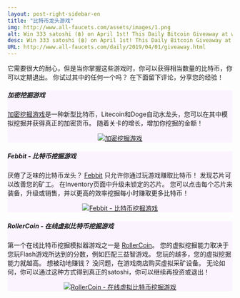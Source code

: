 ```yaml
---
layout: post-right-sidebar-en
title: "比特币龙头游戏"
img: http://www.all-faucets.com/assets/images/1.png
alt: Win 333 satoshi (฿) on April 1st! This Daily Bitcoin Giveaway at www.all-faucets.com is sponsored by Crypto Mining Game.
desc: Win 333 satoshi (฿) on April 1st! This Daily Bitcoin Giveaway at www.all-faucets.com is sponsored by Crypto Mining Game.
URL: http://www.all-faucets.com/daily/2019/04/01/giveaway.html
---
```


<link href="//cdn-images.mailchimp.com/embedcode/classic-10_7.css" rel="stylesheet" type="text/css">
<style type="/text/css">
	#mc_embed_signup{background:#fff; clear:left; font:14px Helvetica,Arial,sans-serif; }

</style>

它需要很大的耐心，但是当你掌握这些游戏时，你可以获得相当数量的比特币，你可以定期退出。 你试过其中的任何一个吗？ 在下面留下评论，分享您的经验！

<div class="sidebar-section" style="background-color:#fbf4ff">
     <h5><span>加密挖掘游戏</span></h5>
     <a href="http://bit.ly/www-cryptomininggame" target="_blank">加密挖掘游戏</a>是一种新型比特币，Litecoin和Doge自动水龙头，您可以在其中模拟挖掘并获得真正的加密货币。 随着关卡的增长，增加你挖掘的金额！
		 <p> </p>
     <center><a href="http://bit.ly/www-cryptomininggame" target="_blank"><img src="http://www.all-faucets.com/assets/images/cryptomininggame-ad.gif" alt="加密挖掘游戏"/></a></center>
</div>


<div class="sidebar-section" style="background-color:#fbf4ff">
     <h5><span>Febbit  - 比特币挖掘游戏</span></h5>
     厌倦了乏味的比特币龙头？ <a href="http://bit.ly/www-febbit" target="_blank">Febbit</a> 只允许你通过玩游戏赚取比特币！ 发现芯片可以改善您的矿工。 在Inventory页面中升级未锁定的芯片。 您可以点击每个芯片来装备，升级或销售，并以更高的效率挖掘每小时赚取更多比特币！
		 <p> </p>
     <center><a href="http://bit.ly/www-febbit" target="_blank"><img src="http://www.all-faucets.com/assets/images/febbit-ad.gif" alt="Febbit  - 比特币挖掘游戏"/></a></center>
</div>

<div class="sidebar-section" style="background-color:#fbf4ff">
     <h5><span>RollerCoin  - 在线虚拟比特币挖掘游戏</span></h5>
     第一个在线比特币挖掘模拟器游戏之一是 <a href="http://bit.ly/www-rollercoin" target="_blank">RollerCoin</a>。
		 您的虚拟挖掘能力取决于您玩Flash游戏所达到的分数，例如匹配三益智游戏。 您玩的越多，您的虚拟挖掘能力就越高。 想被动地赚钱？ 没问题，在游戏商店购买虚拟采矿设备。 无论如何，你可以通过这种方式得到真正的satoshi，你可以继续再投资或退出！
		 <p> </p>
		 <center><a href="http://bit.ly/www-rollercoin" target="_blank"><img src="http://www.all-faucets.com/assets/images/rollercoin-ad.gif" alt="RollerCoin  - 在线虚拟比特币挖掘游戏"/></a></center>
</div>
